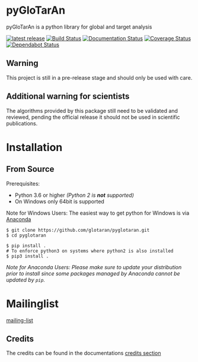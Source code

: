 # pyGloTarAn

pyGloTarAn is a python library for global and target analysis

[![latest release](https://pypip.in/version/glotaran/badge.svg)](https://pypi.org/project/glotaran/)
[![Build Status](https://img.shields.io/endpoint.svg?url=https%3A%2F%2Factions-badge.atrox.dev%2Fglotaran%2Fpyglotaran%2Fbadge&style=popout)](https://actions-badge.atrox.dev/glotaran/pyglotaran/goto)
[![Documentation Status](https://readthedocs.org/projects/glotaran/badge/?version=latest)](https://glotaran.readthedocs.io/en/latest/?badge=latest)
[![Coverage Status](https://codecov.io/gh/glotaran/pyglotaran/branch/master/graph/badge.svg)](https://codecov.io/gh/glotaran/pyglotaran)
[![Dependabot Status](https://api.dependabot.com/badges/status?host=github&repo=glotaran/pyglotaran)](https://dependabot.com)

## Warning

This project is still in a pre-release stage and should only be used with care.

## Additional warning for scientists

The algorithms provided by this package still need to be validated and reviewed, pending the official release it should not be used in scientific publications.

# Installation

## From Source

Prerequisites:

- Python 3.6 or higher _(Python 2 is **not** supported)_
- On Windows only 64bit is supported

Note for Windows Users: The easiest way to get python for Windows is via [Anaconda](https://www.anaconda.com/)

```
$ git clone https://github.com/glotaran/pyglotaran.git
$ cd pyglotaran

$ pip install .
# To enforce python3 on systems where python2 is also installed
$ pip3 install .

```

_Note for Anaconda Users: Please make sure to update your distribution prior to install since some packages managed by Anaconda cannot be updated by `pip`._

# Mailinglist

[mailing-list](https://groups.google.com/forum/#!forum/glotaran)

## Credits

The credits can be found in the documentations
[credits section](https://glotaran.readthedocs.io/en/latest/credits.html)
